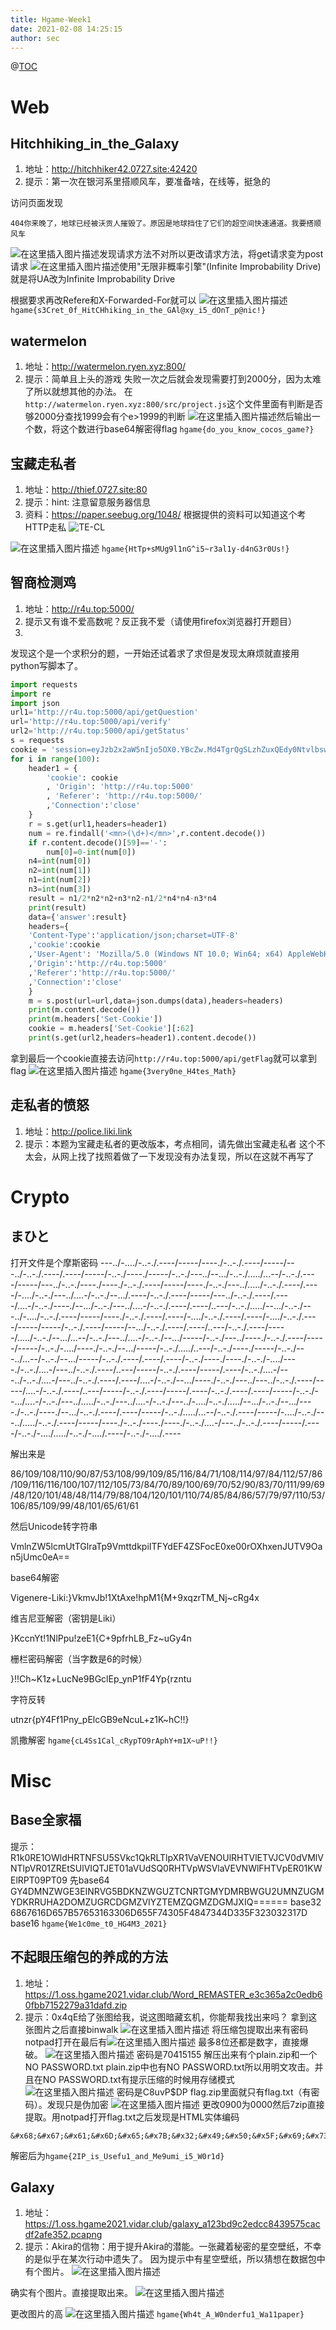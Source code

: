 ```yaml
---
title: Hgame-Week1
date: 2021-02-08 14:25:15
author: sec
---
```

@[TOC](目录)
# Web
## Hitchhiking_in_the_Galaxy
1. 地址：http://hitchhiker42.0727.site:42420
2. 提示：第一次在银河系里搭顺风车，要准备啥，在线等，挺急的

访问页面发现
	
	404你来晚了，地球已经被沃贡人摧毁了。原因是地球挡住了它们的超空间快速通道。我要搭顺风车
![在这里插入图片描述](img/20210208120345691.png)发现请求方法不对所以更改请求方法，将get请求变为post请求
![在这里插入图片描述](img/20210208120454383.png)使用"无限非概率引擎"(Infinite Improbability Drive)就是将UA改为Infinite Improbability Drive

根据要求再改Refere和X-Forwarded-For就可以
![在这里插入图片描述](img/20210208120756736.png)`hgame{s3Cret_0f_HitCHhiking_in_the_GAl@xy_i5_dOnT_p@nic!}`
## watermelon
1. 地址：http://watermelon.ryen.xyz:800/ 
2. 提示：简单且上头的游戏
失败一次之后就会发现需要打到2000分，因为太难了所以就想其他的办法。
在`http://watermelon.ryen.xyz:800/src/project.js`这个文件里面有判断是否够2000分查找1999会有个e>1999的判断
![在这里插入图片描述](img/20210208121350366.png)然后输出一个数，将这个数进行base64解密得flag
`hgame{do_you_know_cocos_game?}`

## 宝藏走私者 
1. 地址：http://thief.0727.site:80
2. 提示：hint: 注意留意服务器信息
3. 资料：https://paper.seebug.org/1048/
根据提供的资料可以知道这个考HTTP走私
![TE-CL](img/20210208123258616.png)


![在这里插入图片描述](img/20210208122634244.png)
`hgame{HtTp+sMUg9l1nG^i5~r3al1y-d4nG3r0Us!}`
## 智商检测鸡
1. 地址：http://r4u.top:5000/
2. 提示又有谁不爱高数呢？反正我不爱（请使用firefox浏览器打开题目）
3. 
发现这个是一个求积分的题，一开始还试着求了求但是发现太麻烦就直接用python写脚本了。
```python
import requests
import re
import json
url1='http://r4u.top:5000/api/getQuestion'
url='http://r4u.top:5000/api/verify'
url2='http://r4u.top:5000/api/getStatus'
s = requests
cookie = 'session=eyJzb2x2aW5nIjo5OX0.YBcZw.Md4TgrQgSLzhZuxQEdy0Ntvlbsw'
for i in range(100):
    header1 = {
        'cookie': cookie
        , 'Origin': 'http://r4u.top:5000'
        , 'Referer': 'http://r4u.top:5000/'
        ,'Connection':'close'
    }
    r = s.get(url1,headers=header1)
    num = re.findall('<mn>(\d+)</mn>',r.content.decode())
    if r.content.decode()[59]=='-':
        num[0]=0-int(num[0])
    n4=int(num[0])
    n2=int(num[1])
    n1=int(num[2])
    n3=int(num[3])
    result = n1/2*n2*n2+n3*n2-n1/2*n4*n4-n3*n4
    print(result)
    data={'answer':result}
    headers={
    'Content-Type':'application/json;charset=UTF-8'
    ,'cookie':cookie
    ,'User-Agent': 'Mozilla/5.0 (Windows NT 10.0; Win64; x64) AppleWebKit/537.36 (KHTML, like Gecko)'
    ,'Origin':'http://r4u.top:5000'
    ,'Referer':'http://r4u.top:5000/'
    ,'Connection':'close'
    }
    m = s.post(url=url,data=json.dumps(data),headers=headers)
    print(m.content.decode())
    print(m.headers['Set-Cookie'])
    cookie = m.headers['Set-Cookie'][:62]
    print(s.get(url2,headers=header1).content.decode())
```
拿到最后一个cookie直接去访问`http://r4u.top:5000/api/getFlag`就可以拿到flag
![在这里插入图片描述](img/20210208125847409.png)
`hgame{3very0ne_H4tes_Math}`
## 走私者的愤怒
1. 地址：http://police.liki.link
2. 提示：本题为宝藏走私者的更改版本，考点相同，请先做出宝藏走私者
这个不太会，从网上找了找照着做了一下发现没有办法复现，所以在这就不再写了
# Crypto
## まひと
打开文件是个摩斯密码
---../-..../-..-./.----/-----/----./-..-./.----/-----/---../-..-./.----/.----/-----/-..-./----./-----/-..-./---../--.../-..-./...../...--/-..-./.----/-----/---../-..-./----./----./-..-./.----/-----/----./-..-./---../...../-..-./.----/.----/-..../-..-./---../....-/-..-./--.../.----/-..-./.----/-----/---../-..-./.----/.----/....-/-..-./----./--.../-..-./---../....-/-..-./.----/.----/..---/-..-./...../--.../-..-./---../-..../-..-./.----/-----/----./-..-./.----/.----/-..../-..-./.----/.----/-..../-..-./.----/-----/-----/-..-./.----/-----/--.../-..-./.----/.----/..---/-..-./.----/-----/...../-..-./--.../...--/-..-./---../....-/-..-./--.../-----/-..-./---../----./-..-./.----/-----/-----/-..-./-..../----./-..-./--.../-----/-..-./...../..---/-..-./----./-----/-..-./---../...--/-..-./--.../-----/-..-./.----/.----/.----/-..-./----./----./-..-./-..../----./-..-./....-/---../-..-./.----/..---/-----/-..-./.----/-----/.----/-..-./....-/---../-..-./....-/---../-..-./.----/.----/....-/-..-./--.../----./-..-./---../---../-..-./.----/-----/....-/-..-./.----/..---/-----/-..-./.----/-----/.----/-..-./.----/.----/-----/-..-./--.../....-/-..-./---../...../-..-./---../....-/-..-./---../-..../-..-./...../--.../-..-./--.../----./-..-./----./--.../-..-./.----/.----/-----/-..-./...../...--/-..-./.----/-----/-..../-..-./---../...../-..-./.----/-----/----./-..-./----./----./-..-./....-/---../-..-./.----/-----/.----/-..-./-..../...../-..-./-..../.----/-..-./-..../.----

解出来是

86/109/108/110/90/87/53/108/99/109/85/116/84/71/108/114/97/84/112/57/86/109/116/116/100/107/112/105/73/84/70/89/100/69/70/52/90/83/70/111/99/69/48/120/101/48/48/114/79/88/104/120/101/110/74/85/84/86/57/79/97/110/53/106/85/109/99/48/101/65/61/61

然后Unicode转字符串

VmlnZW5lcmUtTGlraTp9VmttdkpiITFYdEF4ZSFocE0xe00rOXhxenJUTV9Oan5jUmc0eA==

base64解密

Vigenere-Liki:}VkmvJb!1XtAxe!hpM1{M+9xqzrTM_Nj~cRg4x

维吉尼亚解密（密钥是Liki）

}KccnYt!1NlPpu!zeE1{C+9pfrhLB_Fz~uGy4n

栅栏密码解密（当字数是6的时候）

}!!Ch~K1z+LucNe9BGclEp_ynP1fF4Yp{rzntu

字符反转

utnzr{pY4Ff1Pny_pElcGB9eNcuL+z1K~hC!!}

凯撒解密
`hgame{cL4Ss1Cal_cRypTO9rAphY+m1X~uP!!}`

# Misc
## Base全家福

提示：
R1k0RE1OWldHRTNFSU5SVkc1QkRLTlpXR1VaVENOUlRHTVlETVJCV0dVMlVNTlpVR01ZREtSUlVIQTJET01aVUdSQ0RHTVpWSVlaVEVNWlFHTVpER01KWElRPT09PT09
先base64
GY4DMNZWGE3EINRVG5BDKNZWGUZTCNRTGMYDMRBWGU2UMNZUGMYDKRRUHA2DOMZUGRCDGMZVIYZTEMZQGMZDGMJXIQ======
base32
6867616D657B57653163306D655F74305F4847344D335F323032317D
base16
`hgame{We1c0me_t0_HG4M3_2021}`
## 不起眼压缩包的养成的方法
1. 地址： https://1.oss.hgame2021.vidar.club/Word_REMASTER_e3c365a2c0edb60fbb7152279a31dafd.zip 
2. 提示：0x4qE给了张图给我，说这图暗藏玄机，你能帮我找出来吗？
拿到这张图片之后直接binwalk
![在这里插入图片描述](img/20210208133320863.png)
将压缩包提取出来有密码
notpad打开在最后有![在这里插入图片描述](img/20210208133457909.png)
最多8位还都是数字，直接爆破。
![在这里插入图片描述](img/20210208133856163.png)
密码是70415155
解压出来有个plain.zip和一个NO PASSWORD.txt
plain.zip中也有NO PASSWORD.txt所以用明文攻击。并且在NO PASSWORD.txt有提示压缩的时候用存储模式
![在这里插入图片描述](img/20210208134214297.png)
密码是C8uvP$DP
flag.zip里面就只有flag.txt（有密码）。发现只是伪加密
![在这里插入图片描述](img/20210208134606858.png)
更改0900为0000然后7zip直接提取。用notpad打开flag.txt之后发现是HTML实体编码
```
&#x68;&#x67;&#x61;&#x6D;&#x65;&#x7B;&#x32;&#x49;&#x50;&#x5F;&#x69;&#x73;&#x5F;&#x55;&#x73;&#x65;&#x66;&#x75;&#x31;&#x5F;&#x61;&#x6E;&#x64;&#x5F;&#x4D;&#x65;&#x39;&#x75;&#x6D;&#x69;&#x5F;&#x69;&#x35;&#x5F;&#x57;&#x30;&#x72;&#x31;&#x64;&#x7D;
```
解密后为`hgame{2IP_is_Usefu1_and_Me9umi_i5_W0r1d}`

## Galaxy
1. 地址：https://1.oss.hgame2021.vidar.club/galaxy_a123bd9c2edcc8439575cacdf2afe352.pcapng
2. 提示：Akira的信物：用于提升Akira的潜能。一张藏着秘密的星空壁纸，不幸的是似乎在某次行动中遗失了。
因为提示中有星空壁纸，所以猜想在数据包中有个图片。
![在这里插入图片描述](img/20210208135544708.png)

确实有个图片。直接提取出来。
![在这里插入图片描述](img/20210208141033786.png)

更改图片的高
![在这里插入图片描述](img/20210208140952972.png)
`hgame{Wh4t_A_W0nderfu1_Wa11paper}`

